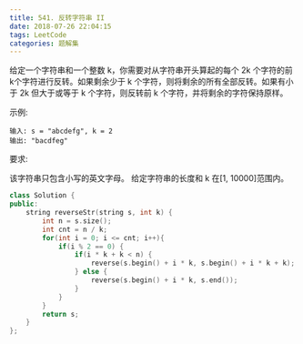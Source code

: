 ```yaml
---
title: 541. 反转字符串 II
date: 2018-07-26 22:04:15
tags: LeetCode
categories: 题解集
---
```


给定一个字符串和一个整数 k，你需要对从字符串开头算起的每个 2k 个字符的前k个字符进行反转。如果剩余少于 k 个字符，则将剩余的所有全部反转。如果有小于 2k 但大于或等于 k 个字符，则反转前 k 个字符，并将剩余的字符保持原样。

示例:
```
输入: s = "abcdefg", k = 2
输出: "bacdfeg"
```
要求:

该字符串只包含小写的英文字母。
给定字符串的长度和 k 在[1, 10000]范围内。
```cpp
class Solution {
public:
    string reverseStr(string s, int k) {
        int n = s.size();
        int cnt = n / k;
        for(int i = 0; i <= cnt; i++){
            if(i % 2 == 0) {
                if(i * k + k < n) {
                    reverse(s.begin() + i * k, s.begin() + i * k + k);
                } else {
                    reverse(s.begin() + i * k, s.end());
                }
            }
        }
        return s;
    }
};
```